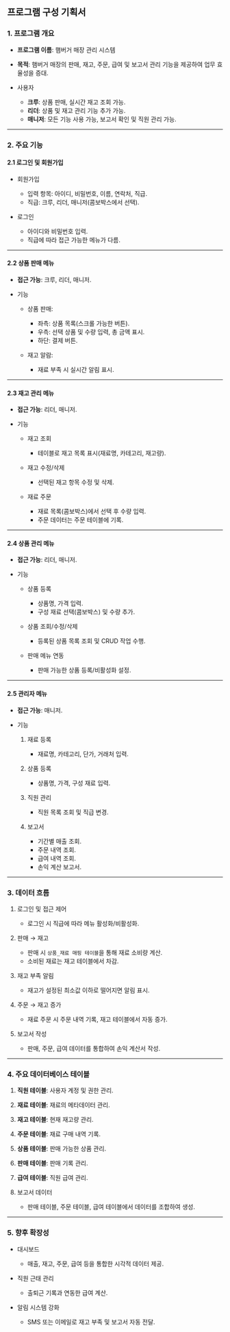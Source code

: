 ## **프로그램 구성 기획서**

### **1. 프로그램 개요**

- **프로그램 이름**: 햄버거 매장 관리 시스템

- **목적**: 햄버거 매장의 판매, 재고, 주문, 급여 및 보고서 관리 기능을 제공하여 업무 효율성을 증대.

- 사용자

  - **크루**: 상품 판매, 실시간 재고 조회 가능.
  - **리더**: 상품 및 재고 관리 기능 추가 가능.
  - **매니저**: 모든 기능 사용 가능, 보고서 확인 및 직원 관리 가능.

------

### **2. 주요 기능**

#### **2.1 로그인 및 회원가입**

- 회원가입
  - 입력 항목: 아이디, 비밀번호, 이름, 연락처, 직급.
  - 직급: 크루, 리더, 매니저(콤보박스에서 선택).

- 로그인
  - 아이디와 비밀번호 입력.
  - 직급에 따라 접근 가능한 메뉴가 다름.

------

#### **2.2 상품 판매 메뉴**

- **접근 가능**: 크루, 리더, 매니저.

- 기능
  - 상품 판매:
    - 좌측: 상품 목록(스크롤 가능한 버튼).
    - 우측: 선택 상품 및 수량 입력, 총 금액 표시.
    - 하단: 결제 버튼.
      
  - 재고 알람:
    - 재료 부족 시 실시간 알림 표시.

------

#### **2.3 재고 관리 메뉴**

- **접근 가능**: 리더, 매니저.

- 기능
  - 재고 조회
    - 테이블로 재고 목록 표시(재료명, 카테고리, 재고량).

  - 재고 수정/삭제
    - 선택된 재고 항목 수정 및 삭제.

  - 재료 주문
    - 재료 목록(콤보박스)에서 선택 후 수량 입력.
    - 주문 데이터는 주문 테이블에 기록.

------

#### **2.4 상품 관리 메뉴**

- **접근 가능**: 리더, 매니저.

- 기능
  - 상품 등록
    - 상품명, 가격 입력.
    - 구성 재료 선택(콤보박스) 및 수량 추가.

  - 상품 조회/수정/삭제
    - 등록된 상품 목록 조회 및 CRUD 작업 수행.

  - 판매 메뉴 연동
    - 판매 가능한 상품 등록/비활성화 설정.

------

#### **2.5 관리자 메뉴**

- **접근 가능**: 매니저.

- 기능
  1. 재료 등록
     - 재료명, 카테고리, 단가, 거래처 입력.

  2. 상품 등록
     - 상품명, 가격, 구성 재료 입력.

  3. 직원 관리
     - 직원 목록 조회 및 직급 변경.

  4. 보고서
     - 기간별 매출 조회.
     - 주문 내역 조회.
     - 급여 내역 조회.
     - 손익 계산 보고서.

------

### **3. 데이터 흐름**

1. 로그인 및 접근 제어
   - 로그인 시 직급에 따라 메뉴 활성화/비활성화.

2. 판매 → 재고
   - 판매 시 `상품_재료 매핑 테이블`을 통해 재료 소비량 계산.
   - 소비된 재료는 재고 테이블에서 차감.

3. 재고 부족 알림
   - 재고가 설정된 최소값 이하로 떨어지면 알림 표시.

4. 주문 → 재고 증가
   - 재료 주문 시 주문 내역 기록, 재고 테이블에서 자동 증가.

5. 보고서 작성
   - 판매, 주문, 급여 데이터를 통합하여 손익 계산서 작성.

------

### **4. 주요 데이터베이스 테이블**

1. **직원 테이블**: 사용자 계정 및 권한 관리.

2. **재료 테이블**: 재료의 메타데이터 관리.

3. **재고 테이블**: 현재 재고량 관리.

4. **주문 테이블**: 재료 구매 내역 기록.

5. **상품 테이블**: 판매 가능한 상품 관리.

6. **판매 테이블**: 판매 기록 관리.

7. **급여 테이블**: 직원 급여 관리.

8. 보고서 데이터
   - 판매 테이블, 주문 테이블, 급여 테이블에서 데이터를 조합하여 생성.

------

### **5. 향후 확장성**

- 대시보드
  - 매출, 재고, 주문, 급여 등을 통합한 시각적 데이터 제공.

- 직원 근태 관리
  - 출퇴근 기록과 연동한 급여 계산.

- 알림 시스템 강화
  - SMS 또는 이메일로 재고 부족 및 보고서 자동 전달.
